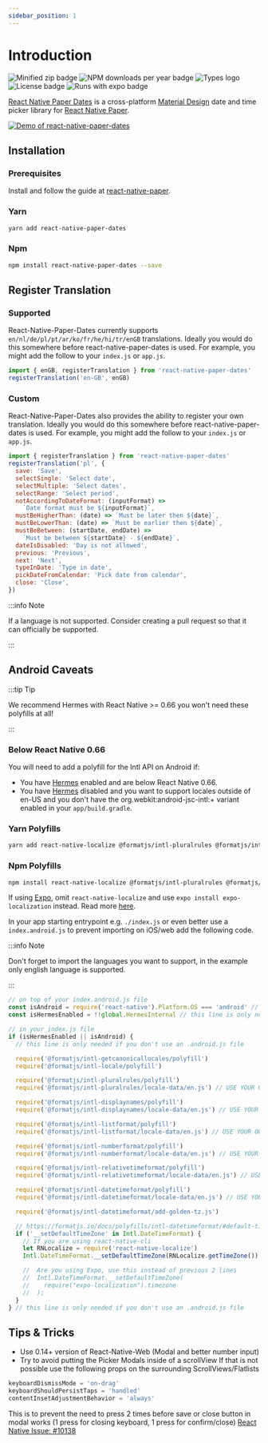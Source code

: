 ```yaml
---
sidebar_position: 1
---
```


# Introduction

![Minified zip badge](https://badgen.net/bundlephobia/minzip/react-native-paper-dates)
![NPM downloads per year badge](https://badgen.net/npm/dy/react-native-paper-dates)
![Types logo](https://badgen.net/npm/types/react-native-paper-dates)
![License badge](https://badgen.net/npm/license/react-native-paper-dates)
![Runs with expo badge](https://img.shields.io/badge/Runs%20with%20Expo-4630EB.svg?style=flat-square&logo=EXPO&labelColor=f3f3f3&logoColor=000)

[React Native Paper Dates](https://github.com/web-ridge/react-native-paper-dates) is a cross-platform [Material Design](https://m3.material.io/) date and time picker library for [React Native Paper](https://reactnativepaper.com/).

[![Demo of react-native-paper-dates](https://user-images.githubusercontent.com/6492229/98866767-bd3f2780-246d-11eb-890e-3491b47c95c5.gif)](https://www.youtube.com/watch?v=SHhQU2doTug)

## Installation

### Prerequisites

Install and follow the guide at [react-native-paper](https://callstack.github.io/react-native-paper/getting-started.html).

### Yarn

```bash
yarn add react-native-paper-dates
```

### Npm

```bash
npm install react-native-paper-dates --save
```

## Register Translation

### Supported

React-Native-Paper-Dates currently supports `en/nl/de/pl/pt/ar/ko/fr/he/hi/tr/enGB` translations. Ideally you would do this somewhere before react-native-paper-dates is used. For example, you might add the follow to your `index.js` or `app.js`.

```javascript
import { enGB, registerTranslation } from 'react-native-paper-dates'
registerTranslation('en-GB', enGB)
```

### Custom

React-Native-Paper-Dates also provides the ability to register your own translation. Ideally you would do this somewhere before react-native-paper-dates is used. For example, you might add the follow to your `index.js` or `app.js`.

```javascript
import { registerTranslation } from 'react-native-paper-dates'
registerTranslation('pl', {
  save: 'Save',
  selectSingle: 'Select date',
  selectMultiple: 'Select dates',
  selectRange: 'Select period',
  notAccordingToDateFormat: (inputFormat) =>
    `Date format must be ${inputFormat}`,
  mustBeHigherThan: (date) => `Must be later then ${date}`,
  mustBeLowerThan: (date) => `Must be earlier then ${date}`,
  mustBeBetween: (startDate, endDate) =>
    `Must be between ${startDate} - ${endDate}`,
  dateIsDisabled: 'Day is not allowed',
  previous: 'Previous',
  next: 'Next',
  typeInDate: 'Type in date',
  pickDateFromCalendar: 'Pick date from calendar',
  close: 'Close',
})
```

:::info Note

If a language is not supported. Consider creating a pull request so that it can officially be supported.

:::

## Android Caveats

:::tip Tip

We recommend Hermes with React Native >= 0.66 you won't need these polyfills at all!

:::

### Below React Native 0.66

You will need to add a polyfill for the Intl API on Android if:

- You have [Hermes](https://github.com/facebook/hermes/issues/23) enabled and are below React Native 0.66.
- You have [Hermes](https://github.com/facebook/hermes/issues/23) disabled and you want to support locales outside of en-US and you don't have the org.webkit:android-jsc-intl:+ variant enabled in your `app/build.gradle`.

### Yarn Polyfills

```bash
yarn add react-native-localize @formatjs/intl-pluralrules @formatjs/intl-getcanonicallocales @formatjs/intl-listformat @formatjs/intl-displaynames @formatjs/intl-locale @formatjs/intl-datetimeformat @formatjs/intl-numberformat @formatjs/intl-relativetimeformat
```

### Npm Polyfills

```bash
npm install react-native-localize @formatjs/intl-pluralrules @formatjs/intl-getcanonicallocales @formatjs/intl-listformat @formatjs/intl-displaynames @formatjs/intl-locale @formatjs/intl-datetimeformat @formatjs/intl-numberformat @formatjs/intl-relativetimeformat --save
```

If using [Expo](https://docs.expo.dev/), omit `react-native-localize` and use `expo install expo-localization` instead. Read more [here](https://docs.expo.dev/versions/latest/sdk/localization/#installation).

In your app starting entrypoint e.g. `./index.js` or even better use a `index.android.js` to prevent importing on iOS/web add the following code.

:::info Note

Don't forget to import the languages you want to support, in the example only english language is supported.

:::

```javascript
// on top of your index.android.js file
const isAndroid = require('react-native').Platform.OS === 'android' // this line is only needed if you don't use an .android.js file
const isHermesEnabled = !!global.HermesInternal // this line is only needed if you don't use an .android.js file

// in your index.js file
if (isHermesEnabled || isAndroid) {
  // this line is only needed if you don't use an .android.js file

  require('@formatjs/intl-getcanonicallocales/polyfill')
  require('@formatjs/intl-locale/polyfill')

  require('@formatjs/intl-pluralrules/polyfill')
  require('@formatjs/intl-pluralrules/locale-data/en.js') // USE YOUR OWN LANGUAGE OR MULTIPLE IMPORTS YOU WANT TO SUPPORT

  require('@formatjs/intl-displaynames/polyfill')
  require('@formatjs/intl-displaynames/locale-data/en.js') // USE YOUR OWN LANGUAGE OR MULTIPLE IMPORTS YOU WANT TO SUPPORT

  require('@formatjs/intl-listformat/polyfill')
  require('@formatjs/intl-listformat/locale-data/en.js') // USE YOUR OWN LANGUAGE OR MULTIPLE IMPORTS YOU WANT TO SUPPORT

  require('@formatjs/intl-numberformat/polyfill')
  require('@formatjs/intl-numberformat/locale-data/en.js') // USE YOUR OWN LANGUAGE OR MULTIPLE IMPORTS YOU WANT TO SUPPORT

  require('@formatjs/intl-relativetimeformat/polyfill')
  require('@formatjs/intl-relativetimeformat/locale-data/en.js') // USE YOUR OWN LANGUAGE OR MULTIPLE IMPORTS YOU WANT TO SUPPORT

  require('@formatjs/intl-datetimeformat/polyfill')
  require('@formatjs/intl-datetimeformat/locale-data/en.js') // USE YOUR OWN LANGUAGE OR MULTIPLE IMPORTS YOU WANT TO SUPPORT

  require('@formatjs/intl-datetimeformat/add-golden-tz.js')

  // https://formatjs.io/docs/polyfills/intl-datetimeformat/#default-timezone
  if ('__setDefaultTimeZone' in Intl.DateTimeFormat) {
    // If you are using react-native-cli
    let RNLocalize = require('react-native-localize')
    Intl.DateTimeFormat.__setDefaultTimeZone(RNLocalize.getTimeZone())

    //  Are you using Expo, use this instead of previous 2 lines
    //  Intl.DateTimeFormat.__setDefaultTimeZone(
    //    require("expo-localization").timezone
    //  );
  }
} // this line is only needed if you don't use an .android.js file
```

## Tips & Tricks

- Use 0.14+ version of React-Native-Web (Modal and better number input)
- Try to avoid putting the Picker Modals inside of a scrollView If that is not possible use the following props on the surrounding ScrollViews/Flatlists

```javascript
keyboardDismissMode = 'on-drag'
keyboardShouldPersistTaps = 'handled'
contentInsetAdjustmentBehavior = 'always'
```

This is to prevent the need to press 2 times before save or close button in modal works (1 press for closing keyboard, 1 press for confirm/close) [React Native Issue: #10138](https://github.com/facebook/react-native/issues/10138)
